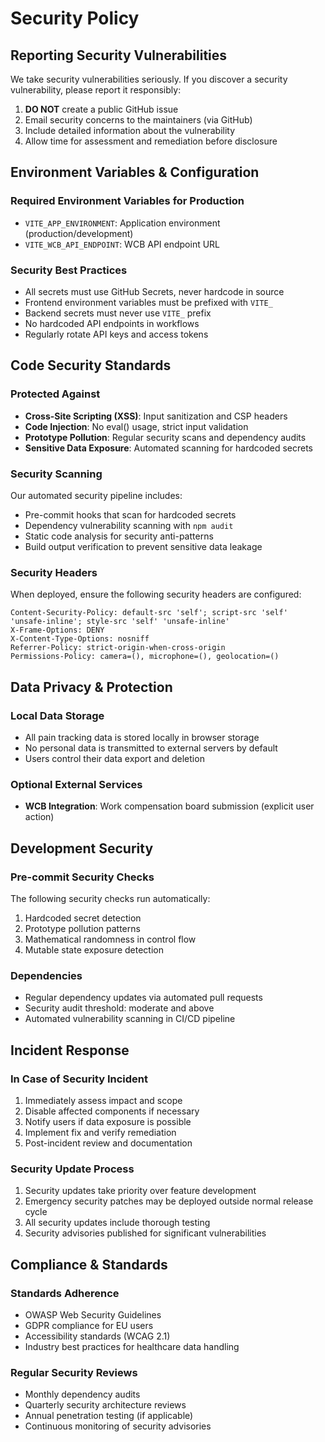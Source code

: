 # Security Policy

## Reporting Security Vulnerabilities

We take security vulnerabilities seriously. If you discover a security vulnerability, please report it responsibly:

1. **DO NOT** create a public GitHub issue
2. Email security concerns to the maintainers (via GitHub)
3. Include detailed information about the vulnerability
4. Allow time for assessment and remediation before disclosure

## Environment Variables & Configuration

### Required Environment Variables for Production
- `VITE_APP_ENVIRONMENT`: Application environment (production/development)
- `VITE_WCB_API_ENDPOINT`: WCB API endpoint URL

### Security Best Practices
- All secrets must use GitHub Secrets, never hardcode in source
- Frontend environment variables must be prefixed with `VITE_`
- Backend secrets must never use `VITE_` prefix
- No hardcoded API endpoints in workflows
- Regularly rotate API keys and access tokens

## Code Security Standards

### Protected Against
- **Cross-Site Scripting (XSS)**: Input sanitization and CSP headers
- **Code Injection**: No eval() usage, strict input validation
- **Prototype Pollution**: Regular security scans and dependency audits
- **Sensitive Data Exposure**: Automated scanning for hardcoded secrets

### Security Scanning
Our automated security pipeline includes:
- Pre-commit hooks that scan for hardcoded secrets
- Dependency vulnerability scanning with `npm audit`
- Static code analysis for security anti-patterns
- Build output verification to prevent sensitive data leakage

### Security Headers
When deployed, ensure the following security headers are configured:
```
Content-Security-Policy: default-src 'self'; script-src 'self' 'unsafe-inline'; style-src 'self' 'unsafe-inline'
X-Frame-Options: DENY
X-Content-Type-Options: nosniff
Referrer-Policy: strict-origin-when-cross-origin
Permissions-Policy: camera=(), microphone=(), geolocation=()
```

## Data Privacy & Protection

### Local Data Storage
- All pain tracking data is stored locally in browser storage
- No personal data is transmitted to external servers by default
- Users control their data export and deletion

### Optional External Services
- **WCB Integration**: Work compensation board submission (explicit user action)

## Development Security

### Pre-commit Security Checks
The following security checks run automatically:
1. Hardcoded secret detection
2. Prototype pollution patterns
3. Mathematical randomness in control flow
4. Mutable state exposure detection

### Dependencies
- Regular dependency updates via automated pull requests
- Security audit threshold: moderate and above
- Automated vulnerability scanning in CI/CD pipeline

## Incident Response

### In Case of Security Incident
1. Immediately assess impact and scope
2. Disable affected components if necessary
3. Notify users if data exposure is possible
4. Implement fix and verify remediation
5. Post-incident review and documentation

### Security Update Process
1. Security updates take priority over feature development
2. Emergency security patches may be deployed outside normal release cycle
3. All security updates include thorough testing
4. Security advisories published for significant vulnerabilities

## Compliance & Standards

### Standards Adherence
- OWASP Web Security Guidelines
- GDPR compliance for EU users
- Accessibility standards (WCAG 2.1)
- Industry best practices for healthcare data handling

### Regular Security Reviews
- Monthly dependency audits
- Quarterly security architecture reviews
- Annual penetration testing (if applicable)
- Continuous monitoring of security advisories


